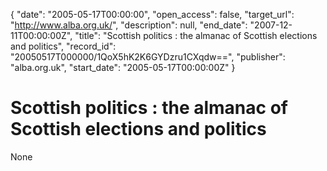 {
  "date": "2005-05-17T00:00:00", 
  "open_access": false, 
  "target_url": "http://www.alba.org.uk/", 
  "description": null, 
  "end_date": "2007-12-11T00:00:00Z", 
  "title": "Scottish politics : the almanac of Scottish elections and politics", 
  "record_id": "20050517T000000/1QoX5hK2K6GYDzru1CXqdw==", 
  "publisher": "alba.org.uk", 
  "start_date": "2005-05-17T00:00:00Z"
}

# Scottish politics : the almanac of Scottish elections and politics

None